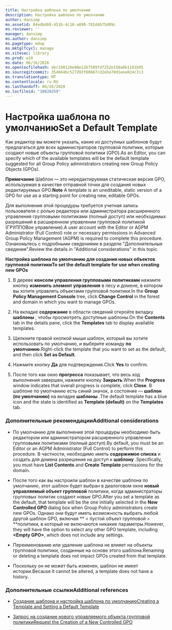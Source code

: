 ```yaml
---
title: Настройка шаблона по умолчанию
description: Настройка шаблона по умолчанию
author: dansimp
ms.assetid: 84edbd69-451b-4c10-a898-781d4b75d09c
ms.reviewer: ''
manager: dansimp
ms.author: dansimp
ms.pagetype: mdop
ms.mktglfcycl: manage
ms.sitesec: library
ms.prod: w10
ms.date: 06/16/2016
ms.openlocfilehash: dec198126e98e1267589fdf252e158a0b1181b05
ms.sourcegitcommit: 354664bc527d93f80687cd2eba70d1eea024c7c3
ms.translationtype: MT
ms.contentlocale: ru-RU
ms.lasthandoff: 06/26/2020
ms.locfileid: "10820259"
---
```

# <span data-ttu-id="eda7a-103">Настройка шаблона по умолчанию</span><span class="sxs-lookup"><span data-stu-id="eda7a-103">Set a Default Template</span></span>


<span data-ttu-id="eda7a-104">Как редактор вы можете указать, какие из доступных шаблонов будут предлагаться для всех администраторов групповой политики, которые создают новые объекты групповой политики (GPO).</span><span class="sxs-lookup"><span data-stu-id="eda7a-104">As an Editor, you can specify which of the available templates will be the default template suggested for all Group Policy administrators creating new Group Policy Objects (GPOs).</span></span>

<span data-ttu-id="eda7a-105">**Примечание**  Шаблон — это нередактируемая статическая версия GPO, используемая в качестве отправной точки для создания новых редактируемых GPO.</span><span class="sxs-lookup"><span data-stu-id="eda7a-105">**Note** A template is an uneditable, static version of a GPO for use as a starting point for creating new, editable GPOs.</span></span>

 

<span data-ttu-id="eda7a-106">Для выполнения этой процедуры требуется учетная запись пользователя с ролью редактора или администратора расширенного управления групповыми политиками (полный доступ) или необходимых разрешений в расширенном управлении групповой политикой (ГРУППОВое управление).</span><span class="sxs-lookup"><span data-stu-id="eda7a-106">A user account with the Editor or AGPM Administrator (Full Control) role or necessary permissions in Advanced Group Policy Management (AGPM) is required to complete this procedure.</span></span> <span data-ttu-id="eda7a-107">Ознакомьтесь с подробными сведениями в разделе "Дополнительные сведения".</span><span class="sxs-lookup"><span data-stu-id="eda7a-107">Review the details in "Additional considerations" in this topic.</span></span>

**<span data-ttu-id="eda7a-108">Настройка шаблона по умолчанию для создания новых объектов групповой политики</span><span class="sxs-lookup"><span data-stu-id="eda7a-108">To set the default template for use when creating new GPOs</span></span>**

1.  <span data-ttu-id="eda7a-109">В дереве **консоли управления групповыми политиками** нажмите кнопку **изменить элемент управления** в лесу и домене, в котором вы хотите управлять объектами групповой политики.</span><span class="sxs-lookup"><span data-stu-id="eda7a-109">In the **Group Policy Management Console** tree, click **Change Control** in the forest and domain in which you want to manage GPOs.</span></span>

2.  <span data-ttu-id="eda7a-110">На вкладке **содержание** в области сведений откройте вкладку **шаблоны** , чтобы просмотреть доступные шаблоны.</span><span class="sxs-lookup"><span data-stu-id="eda7a-110">On the **Contents** tab in the details pane, click the **Templates** tab to display available templates.</span></span>

3.  <span data-ttu-id="eda7a-111">Щелкните правой кнопкой мыши шаблон, который вы хотите использовать по умолчанию, и выберите команду **по умолчанию**.</span><span class="sxs-lookup"><span data-stu-id="eda7a-111">Right-click the template that you want to set as the default, and then click **Set as Default**.</span></span>

4.  <span data-ttu-id="eda7a-112">Нажмите кнопку **Да** для подтверждения.</span><span class="sxs-lookup"><span data-stu-id="eda7a-112">Click **Yes** to confirm.</span></span>

5.  <span data-ttu-id="eda7a-113">После того как окно **прогресса** показывает, что весь ход выполнения завершен, нажмите кнопку **Закрыть**.</span><span class="sxs-lookup"><span data-stu-id="eda7a-113">When the **Progress** window indicates that overall progress is complete, click **Close**.</span></span> <span data-ttu-id="eda7a-114">В шаблоне по умолчанию есть синий значок, а состояние — **шаблон (по умолчанию)** на вкладке **шаблоны** .</span><span class="sxs-lookup"><span data-stu-id="eda7a-114">The default template has a blue icon and the state is identified as **Template (default)** on the **Templates** tab.</span></span>

### <span data-ttu-id="eda7a-115">Дополнительные рекомендации</span><span class="sxs-lookup"><span data-stu-id="eda7a-115">Additional considerations</span></span>

-   <span data-ttu-id="eda7a-116">По умолчанию для выполнения этой процедуры необходимо быть редактором или администратором расширенного управления групповыми политиками (полный доступ).</span><span class="sxs-lookup"><span data-stu-id="eda7a-116">By default, you must be an Editor or an AGPM Administrator (Full Control) to perform this procedure.</span></span> <span data-ttu-id="eda7a-117">В частности, необходимо иметь **содержимое списка** и создать для домена разрешения на доступ к **шаблону** .</span><span class="sxs-lookup"><span data-stu-id="eda7a-117">Specifically, you must have **List Contents** and **Create Template** permissions for the domain.</span></span>

-   <span data-ttu-id="eda7a-118">После того как вы настроили шаблон в качестве шаблона по умолчанию, этот шаблон будет выбран в диалоговом окне **новый управляемый объект групповой** политики, когда администраторы групповых политик создают новые GPO.</span><span class="sxs-lookup"><span data-stu-id="eda7a-118">After you set a template as the default, that template will be the one initially selected in the **New Controlled GPO** dialog box when Group Policy administrators create new GPOs.</span></span> <span data-ttu-id="eda7a-119">Однако они будут иметь возможность выбрать любой другой шаблон GPO, включая \*\* &lt; пустой объект групповой &gt; \*\*политики, в который не включаются никакие параметры.</span><span class="sxs-lookup"><span data-stu-id="eda7a-119">However, they will have the option to select any other GPO template, including **&lt;Empty GPO&gt;**, which does not include any settings.</span></span>

-   <span data-ttu-id="eda7a-120">Переименование или удаление шаблона не влияет на объекты групповой политики, созданные на основе этого шаблона.</span><span class="sxs-lookup"><span data-stu-id="eda7a-120">Renaming or deleting a template does not impact GPOs created from that template.</span></span>

-   <span data-ttu-id="eda7a-121">Поскольку он не может быть изменен, шаблон не имеет истории.</span><span class="sxs-lookup"><span data-stu-id="eda7a-121">Because it cannot be altered, a template does not have a history.</span></span>

### <span data-ttu-id="eda7a-122">Дополнительные ссылки</span><span class="sxs-lookup"><span data-stu-id="eda7a-122">Additional references</span></span>

-   [<span data-ttu-id="eda7a-123">Создание шаблона и настройка шаблона по умолчанию</span><span class="sxs-lookup"><span data-stu-id="eda7a-123">Creating a Template and Setting a Default Template</span></span>](creating-a-template-and-setting-a-default-template-agpm30ops.md)

-   [<span data-ttu-id="eda7a-124">Запрос на создание нового управляемого объекта групповой политики</span><span class="sxs-lookup"><span data-stu-id="eda7a-124">Request the Creation of a New Controlled GPO</span></span>](request-the-creation-of-a-new-controlled-gpo-agpm30ops.md)

 

 





